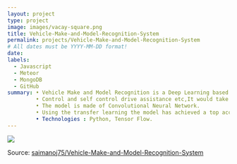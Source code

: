 ```yaml
---
layout: project
type: project
image: images/vacay-square.png
title: Vehicle-Make-and-Model-Recognition-System
permalink: projects/Vehicle-Make-and-Model-Recognition-System
# All dates must be YYYY-MM-DD format!
date: 
labels:
  - Javascript
  - Meteor
  - MongoDB
  - GitHub
summary: • Vehicle Make and Model Recognition is a Deep Learning based application indented for traffic maintenance. 
         • Control and self control drive assistance etc,It would take the image of a vehicle from a picture or a video and indicates and classification the vehicle to its make and model. 
         • The model is made of Convolutional Neural Network. 
         • Using the transfer learning the model has achieved a top accuracy score of 93 Percentage. 
         • Technologies : Python, Tensor Flow.
---
```


<img class="ui medium right floated rounded image" src="../images/vacay-home-page.png">

 
Source: <a href="https://github.com/saimanoj75/Vehicle-Make-and-Model-Recognition-System"><i class="large github icon"></i>saimanoj75/Vehicle-Make-and-Model-Recognition-System</a>
